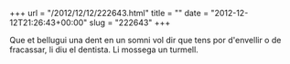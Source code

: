 +++
url = "/2012/12/12/222643.html"
title = ""
date = "2012-12-12T21:26:43+00:00"
slug = "222643"
+++

<p>Que et bellugui una dent en un somni vol dir que tens por d'envellir o de fracassar, li diu el dentista. Li mossega un turmell.</p>

